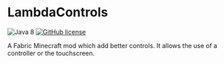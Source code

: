 # LambdaControls

![Java 8](https://img.shields.io/badge/language-Java%208-9B599A.svg?style=flat-square)
[![GitHub license](https://img.shields.io/badge/license-MIT-blue.svg?style=flat-square)](https://raw.githubusercontent.com/LambdAurora/LambdaControls/master/LICENSE)

A Fabric Minecraft mod which add better controls.
It allows the use of a controller or the touchscreen.
